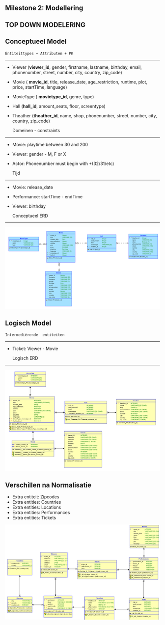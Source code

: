 Milestone 2: Modellering
---
TOP DOWN MODELERING
---

Conceptueel Model
---

    Entiteittypes + Attributen + PK
---
- Viewer (**viewer_id**, gender, firstname, lastname, birthday, email, phonenumber, street, number, city, country, zip_code)
- Movie ( **movie_id**, title, release_date, age_restriction, runtime, plot, price, startTime, language)
- MovieType ( **movietype_id**, genre, type)
- Hall (**hall_id**, amount_seats, floor, screentype)
- Theather (**theather_id**, name, shop, phonenumber, street, number, city, country, zip_code)


    Domeinen - constraints
---
- Movie: playtime between 30 and 200
- Viewer: gender - M, F or X
- Actor: Phonenumber must begin with +(32/31/etc)


    Tijd
---
- Movie: release_date
- Performance: startTime - endTime
- Viewer: birthday


    Conceptueel ERD
---

![Conceptueel Model](conceptueel.png)

Logisch Model
---

    Intermediërende  entiteiten
---
- Ticket: Viewer - Movie


    Logisch ERD
---

![Logisch Model](logisch.png)

Verschillen na Normalisatie
---
- Extra entiteit: Zipcodes
- Extra entities: Countries
- Extra entities: Locations
- Extra entities: Performances
- Extra entities: Tickets

![Finaal Model](Finaal_ERD_M2.png)
